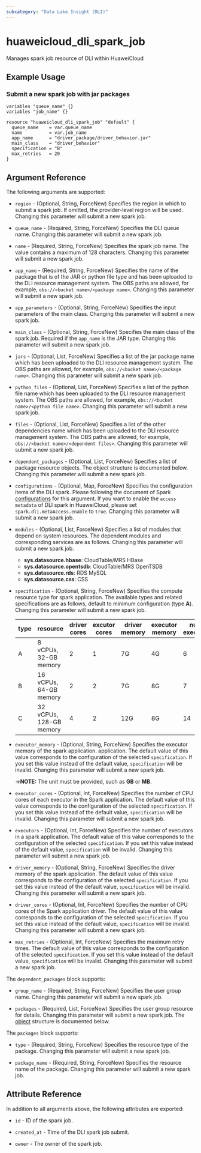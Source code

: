 ```yaml
---
subcategory: "Data Lake Insight (DLI)"
---
```


# huaweicloud_dli_spark_job

Manages spark job resource of DLI within HuaweiCloud

## Example Usage

### Submit a new spark job with jar packages

```hcl
variables "queue_name" {}
variables "job_name" {}

resource "huaweicloud_dli_spark_job" "default" {
  queue_name    = var.queue_name
  name          = var.job_name
  app_name      = "driver_package/driver_behavior.jar"
  main_class    = "driver_behavior"
  specification = "B"
  max_retries   = 20
}
```

## Argument Reference

The following arguments are supported:

* `region` - (Optional, String, ForceNew) Specifies the region in which to submit a spark job.
  If omitted, the provider-level region will be used.
  Changing this parameter will submit a new spark job.

* `queue_name` - (Required, String, ForceNew) Specifies the DLI queue name.
  Changing this parameter will submit a new spark job.

* `name` - (Required, String, ForceNew) Specifies the spark job name.
  The value contains a maximum of 128 characters.
  Changing this parameter will submit a new spark job.

* `app_name` - (Required, String, ForceNew) Specifies the name of the package that is of the JAR or python file type and
  has been uploaded to the DLI resource management system.
  The OBS paths are allowed, for example, `obs://<bucket name>/<package name>`.
  Changing this parameter will submit a new spark job.

* `app_parameters` - (Optional, String, ForceNew) Specifies the input parameters of the main class.
  Changing this parameter will submit a new spark job.

* `main_class` - (Optional, String, ForceNew) Specifies the main class of the spark job.
  Required if the `app_name` is the JAR type.
  Changing this parameter will submit a new spark job.

* `jars` - (Optional, List, ForceNew) Specifies a list of the jar package name which has been uploaded to the DLI
  resource management system. The OBS paths are allowed, for example, `obs://<bucket name>/<package name>`.
  Changing this parameter will submit a new spark job.

* `python_files` - (Optional, List, ForceNew) Specifies a list of the python file name which has been uploaded to the
  DLI resource management system. The OBS paths are allowed, for example, `obs://<bucket name>/<python file name>`.
  Changing this parameter will submit a new spark job.

* `files` - (Optional, List, ForceNew) Specifies a list of the other dependencies name which has been uploaded to the
  DLI resource management system. The OBS paths are allowed, for example, `obs://<bucket name>/<dependent files>`.
  Changing this parameter will submit a new spark job.

* `dependent_packages` - (Optional, List, ForceNew) Specifies a list of package resource objects.
  The object structure is documented below.
  Changing this parameter will submit a new spark job.

* `configurations` - (Optional, Map, ForceNew) Specifies the configuration items of the DLI spark.
  Please following the document of Spark [configurations](https://spark.apache.org/docs/latest/configuration.html) for
  this argument. If you want to enable the `access metadata` of DLI spark in HuaweiCloud, please set
  `spark.dli.metaAccess.enable` to `true`. Changing this parameter will submit a new spark job.

* `modules` - (Optional, List, ForceNew) Specifies a list of modules that depend on system resources.
  The dependent modules and corresponding services are as follows.
  Changing this parameter will submit a new spark job.
  + **sys.datasource.hbase**: CloudTable/MRS HBase
  + **sys.datasource.opentsdb**: CloudTable/MRS OpenTSDB
  + **sys.datasource.rds**: RDS MySQL
  + **sys.datasource.css**: CSS

* `specification` - (Optional, String, ForceNew) Specifies the compute resource type for spark application.
  The available types and related specifications are as follows, default to minimum configuration (type **A**).
  Changing this parameter will submit a new spark job.

  | type | resource | driver cores | excutor cores | driver memory | executor memory | num executor |
  | ---- | ---- | ---- | ---- | ---- | ---- | ---- |
  | A | 8 vCPUs, 32-GB memory | 2 | 1 | 7G | 4G | 6 |
  | B | 16 vCPUs, 64-GB memory | 2 | 2 | 7G | 8G | 7 |
  | C | 32 vCPUs, 128-GB memory | 4 | 2 | 12G | 8G | 14 |

* `executor_memory` - (Optional, String, ForceNew) Specifies the executor memory of the spark application.
  application. The default value of this value corresponds to the configuration of the selected `specification`.
  If you set this value instead of the default value, `specification` will be invalid.
  Changing this parameter will submit a new spark job.

  ->**NOTE:** The unit must be provided, such as **GB** or **MB**.

* `executor_cores` - (Optional, Int, ForceNew) Specifies the number of CPU cores of each executor in the Spark
  application. The default value of this value corresponds to the configuration of the selected `specification`.
  If you set this value instead of the default value, `specification` will be invalid.
  Changing this parameter will submit a new spark job.

* `executors` - (Optional, Int, ForceNew) Specifies the number of executors in a spark application.
  The default value of this value corresponds to the configuration of the selected `specification`.
  If you set this value instead of the default value, `specification` will be invalid.
  Changing this parameter will submit a new spark job.

* `driver_memory` - (Optional, String, ForceNew) Specifies the driver memory of the spark application.
  The default value of this value corresponds to the configuration of the selected `specification`.
  If you set this value instead of the default value, `specification` will be invalid.
  Changing this parameter will submit a new spark job.

* `driver_cores` - (Optional, Int, ForceNew) Specifies the number of CPU cores of the Spark application driver.
  The default value of this value corresponds to the configuration of the selected `specification`.
  If you set this value instead of the default value, `specification` will be invalid.
  Changing this parameter will submit a new spark job.

* `max_retries` - (Optional, Int, ForceNew) Specifies the maximum retry times.
  The default value of this value corresponds to the configuration of the selected `specification`.
  If you set this value instead of the default value, `specification` will be invalid.
  Changing this parameter will submit a new spark job.

The `dependent_packages` block supports:

* `group_name` - (Required, String, ForceNew) Specifies the user group name.
  Changing this parameter will submit a new spark job.

* `packages` - (Required, List, ForceNew) Specifies the user group resource for details.
  Changing this parameter will submit a new spark job.
  The [object](#dependent_packages_packages) structure is documented below.

<a name="dependent_packages_packages"></a>
The `packages` block supports:

* `type` - (Required, String, ForceNew) Specifies the resource type of the package.
  Changing this parameter will submit a new spark job.

* `package_name` - (Required, String, ForceNew) Specifies the resource name of the package.
  Changing this parameter will submit a new spark job.

## Attribute Reference

In addition to all arguments above, the following attributes are exported:

* `id` - ID of the spark job.

* `created_at` - Time of the DLI spark job submit.

* `owner` - The owner of the spark job.
